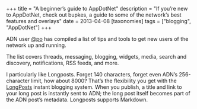 +++
title = "A beginner’s guide to AppDotNet"
description = "If you’re new to AppDotNet, check out bupkes, a guide to some of the network’s best features and overlays"
date = 2013-04-08
[taxonomies]
tags = ["blogging", "AppDotNet"]
+++

ADN user [@po](https://alpha.app.net/po) has compiled a list of tips and tools to get new users of the network up and running.
 
The list covers threads, messaging, blogging, widgets, media, search and discovery, notifications, RSS feeds, and more.

I particularly like Longposts. Forget 140 characters, forget even ADN’s 256-character limit, how about 8000? That’s the flexibility you get with the [LongPosts](http://longposts.com/about) instant blogging system. When you publish, a title and link to your long post is instantly sent to ADN; the long post itself becomes part of the ADN post’s metadata. Longposts supports Markdown.